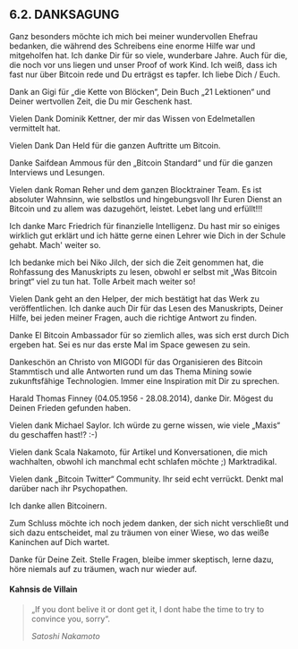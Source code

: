 ## 6.2. DANKSAGUNG

Ganz besonders möchte ich mich bei meiner wundervollen Ehefrau bedanken, die während des Schreibens eine enorme Hilfe war und mitgeholfen hat. Ich danke Dir für so viele, wunderbare Jahre. Auch für die, die noch vor uns liegen und unser Proof of work Kind. Ich weiß, dass ich fast nur über Bitcoin rede und Du erträgst es tapfer. Ich liebe Dich / Euch.

Dank an Gigi für „die Kette von Blöcken“, Dein Buch „21 Lektionen“ und Deiner wertvollen Zeit, die Du mir Geschenk hast.

Vielen Dank Dominik Kettner, der mir das Wissen von Edelmetallen vermittelt hat.

Vielen Dank Dan Held für die ganzen Auftritte um Bitcoin.

Danke Saifdean Ammous für den „Bitcoin Standard“ und für die ganzen Interviews und Lesungen.

Vielen dank Roman Reher und dem ganzen Blocktrainer Team. Es ist absoluter Wahnsinn, wie selbstlos und hingebungsvoll Ihr Euren Dienst an
Bitcoin und zu allem was dazugehört, leistet. Lebet lang und erfüllt!!!

Ich danke Marc Friedrich für finanzielle Intelligenz. Du hast mir so einiges wirklich gut erklärt und ich hätte gerne einen Lehrer wie Dich in der Schule gehabt. Mach' weiter so.

Ich bedanke mich bei Niko Jilch, der sich die Zeit genommen hat, die Rohfassung des Manuskripts zu lesen, obwohl er selbst mit „Was Bitcoin bringt“ viel zu tun hat. Tolle Arbeit mach weiter so!

Vielen Dank geht an den Helper, der mich bestätigt hat das Werk zu veröffentlichen. Ich danke auch Dir für das Lesen des Manuskripts,
Deiner Hilfe, bei jeden meiner Fragen, auch die richtige Antwort zu finden.

Danke El Bitcoin Ambassador für so ziemlich alles, was sich erst durch Dich ergeben hat. Sei es nur das erste Mal im Space gewesen zu sein.

Dankeschön an Christo von MIGODI für das Organisieren des Bitcoin Stammtisch und alle Antworten rund um das Thema Mining sowie zukunftsfähige Technologien. Immer eine Inspiration mit Dir zu sprechen.

Harald Thomas Finney (04.05.1956 - 28.08.2014), danke Dir. Mögest du Deinen Frieden gefunden haben. 

Vielen dank Michael Saylor. Ich würde zu gerne wissen, wie viele „Maxis“ du geschaffen hast!? :-)

Vielen dank Scala Nakamoto, für Artikel und Konversationen, die mich wachhalten, obwohl ich manchmal echt schlafen möchte ;) Marktradikal.

Vielen dank „Bitcoin Twitter“ Community. Ihr seid echt verrückt. Denkt mal darüber nach ihr Psychopathen. 

Ich danke allen Bitcoinern.

Zum Schluss möchte ich noch jedem danken, der sich nicht verschließt und sich dazu entscheidet, mal zu träumen von einer Wiese, wo das weiße
Kaninchen auf Dich wartet.

Danke für Deine Zeit. Stelle Fragen, bleibe immer skeptisch, lerne dazu, höre niemals auf zu träumen, wach nur wieder auf.

#### Kahnsis de Villain

> „If you dont belive it or dont get it, I dont habe the time to try to convince you, sorry“.
> 
> *Satoshi Nakamoto*
